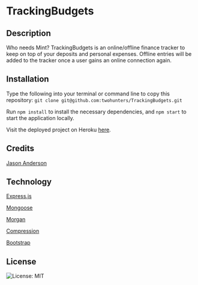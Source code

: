 # TrackingBudgets

## Description

Who needs Mint? TrackingBudgets is an online/offline finance tracker to keep on top of your deposits and personal expenses. Offline entries will be added to the tracker once a user gains an online connection again.


## Installation

Type the following into your terminal or command line to copy this repository: `git clone git@github.com:twohunters/TrackingBudgets.git`

Run `npm install` to install the necessary dependencies, and `npm start` to start the application locally.

Visit the deployed project on Heroku [here](https://morning-forest-27808.herokuapp.com/).


## Credits

[Jason Anderson](https://github.com/twohunters)


## Technology

[Express.js](https://expressjs.com/)

[Mongoose](https://mongoosejs.com/)

[Morgan](https://www.npmjs.com/package/morgan)

[Compression](https://www.npmjs.com/package/compression)

[Bootstrap](https://getbootstrap.com/)


## License

![License: MIT](https://img.shields.io/badge/License-MIT-yellow.svg)